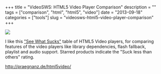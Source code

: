 +++
title = "VideoSWS: HTML5 Video Player Comparison"
description = ""
tags = ["comparison", "html", "html5", "video"]
date = "2013-09-18"
categories = ["tools"]
slug = "videosws-html5-video-player-comparison"
+++


<div class="tool-screenshot mb1"><a href="http://praegnanz.de/html5video/"><img id='bluga-thumbnail-2852' class='bluga-thumbnail custom' src='http://media.konigi.com/bluga/
wt5239e3202b3be_custom.jpg'/></a></div><p>I like this <a href="http://praegnanz.de/html5video/">&quot;See What Sucks&quot;</a> table of HTML5 Video players, for comparing features of the video players like library dependencies, flash fallback, playlist and audio support. Starred products indicate the &quot;Suck less than others&quot; rating.</p>

  
<p><a href="http://praegnanz.de/html5video/">http://praegnanz.de/html5video/</a></p>
      
